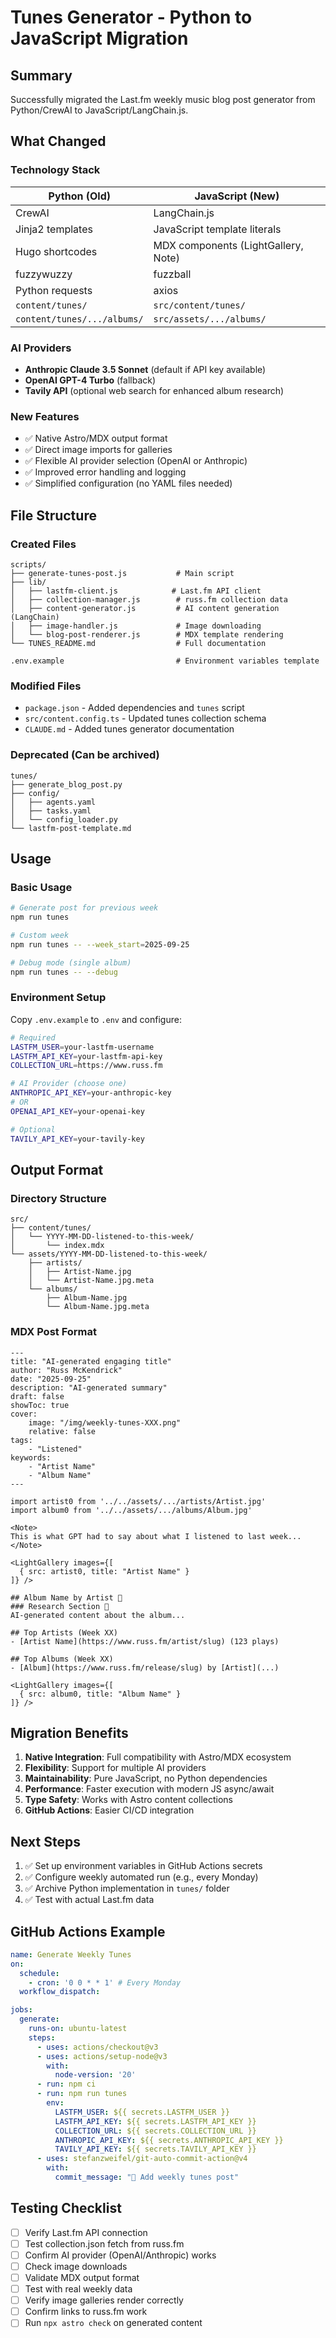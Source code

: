 # Tunes Generator - Python to JavaScript Migration

## Summary

Successfully migrated the Last.fm weekly music blog post generator from Python/CrewAI to JavaScript/LangChain.js.

## What Changed

### Technology Stack
| Python (Old) | JavaScript (New) |
|--------------|------------------|
| CrewAI | LangChain.js |
| Jinja2 templates | JavaScript template literals |
| Hugo shortcodes | MDX components (LightGallery, Note) |
| fuzzywuzzy | fuzzball |
| Python requests | axios |
| `content/tunes/` | `src/content/tunes/` |
| `content/tunes/.../albums/` | `src/assets/.../albums/` |

### AI Providers
- **Anthropic Claude 3.5 Sonnet** (default if API key available)
- **OpenAI GPT-4 Turbo** (fallback)
- **Tavily API** (optional web search for enhanced album research)

### New Features
- ✅ Native Astro/MDX output format
- ✅ Direct image imports for galleries
- ✅ Flexible AI provider selection (OpenAI or Anthropic)
- ✅ Improved error handling and logging
- ✅ Simplified configuration (no YAML files needed)

## File Structure

### Created Files
```
scripts/
├── generate-tunes-post.js           # Main script
├── lib/
│   ├── lastfm-client.js            # Last.fm API client
│   ├── collection-manager.js        # russ.fm collection data
│   ├── content-generator.js         # AI content generation (LangChain)
│   ├── image-handler.js             # Image downloading
│   └── blog-post-renderer.js        # MDX template rendering
└── TUNES_README.md                  # Full documentation

.env.example                         # Environment variables template
```

### Modified Files
- `package.json` - Added dependencies and `tunes` script
- `src/content.config.ts` - Updated tunes collection schema
- `CLAUDE.md` - Added tunes generator documentation

### Deprecated (Can be archived)
```
tunes/
├── generate_blog_post.py
├── config/
│   ├── agents.yaml
│   ├── tasks.yaml
│   └── config_loader.py
└── lastfm-post-template.md
```

## Usage

### Basic Usage
```bash
# Generate post for previous week
npm run tunes

# Custom week
npm run tunes -- --week_start=2025-09-25

# Debug mode (single album)
npm run tunes -- --debug
```

### Environment Setup
Copy `.env.example` to `.env` and configure:

```bash
# Required
LASTFM_USER=your-lastfm-username
LASTFM_API_KEY=your-lastfm-api-key
COLLECTION_URL=https://www.russ.fm

# AI Provider (choose one)
ANTHROPIC_API_KEY=your-anthropic-key
# OR
OPENAI_API_KEY=your-openai-key

# Optional
TAVILY_API_KEY=your-tavily-key
```

## Output Format

### Directory Structure
```
src/
├── content/tunes/
│   └── YYYY-MM-DD-listened-to-this-week/
│       └── index.mdx
└── assets/YYYY-MM-DD-listened-to-this-week/
    ├── artists/
    │   ├── Artist-Name.jpg
    │   └── Artist-Name.jpg.meta
    └── albums/
        ├── Album-Name.jpg
        └── Album-Name.jpg.meta
```

### MDX Post Format
```mdx
---
title: "AI-generated engaging title"
author: "Russ McKendrick"
date: "2025-09-25"
description: "AI-generated summary"
draft: false
showToc: true
cover:
    image: "/img/weekly-tunes-XXX.png"
    relative: false
tags:
    - "Listened"
keywords:
    - "Artist Name"
    - "Album Name"
---

import artist0 from '../../assets/.../artists/Artist.jpg'
import album0 from '../../assets/.../albums/Album.jpg'

<Note>
This is what GPT had to say about what I listened to last week...
</Note>

<LightGallery images={[
  { src: artist0, title: "Artist Name" }
]} />

## Album Name by Artist 🎸
### Research Section 🎵
AI-generated content about the album...

## Top Artists (Week XX)
- [Artist Name](https://www.russ.fm/artist/slug) (123 plays)

## Top Albums (Week XX)
- [Album](https://www.russ.fm/release/slug) by [Artist](...)

<LightGallery images={[
  { src: album0, title: "Album Name" }
]} />
```

## Migration Benefits

1. **Native Integration**: Full compatibility with Astro/MDX ecosystem
2. **Flexibility**: Support for multiple AI providers
3. **Maintainability**: Pure JavaScript, no Python dependencies
4. **Performance**: Faster execution with modern JS async/await
5. **Type Safety**: Works with Astro content collections
6. **GitHub Actions**: Easier CI/CD integration

## Next Steps

1. ✅ Set up environment variables in GitHub Actions secrets
2. ✅ Configure weekly automated run (e.g., every Monday)
3. ✅ Archive Python implementation in `tunes/` folder
4. ✅ Test with actual Last.fm data

## GitHub Actions Example

```yaml
name: Generate Weekly Tunes
on:
  schedule:
    - cron: '0 0 * * 1' # Every Monday
  workflow_dispatch:

jobs:
  generate:
    runs-on: ubuntu-latest
    steps:
      - uses: actions/checkout@v3
      - uses: actions/setup-node@v3
        with:
          node-version: '20'
      - run: npm ci
      - run: npm run tunes
        env:
          LASTFM_USER: ${{ secrets.LASTFM_USER }}
          LASTFM_API_KEY: ${{ secrets.LASTFM_API_KEY }}
          COLLECTION_URL: ${{ secrets.COLLECTION_URL }}
          ANTHROPIC_API_KEY: ${{ secrets.ANTHROPIC_API_KEY }}
          TAVILY_API_KEY: ${{ secrets.TAVILY_API_KEY }}
      - uses: stefanzweifel/git-auto-commit-action@v4
        with:
          commit_message: "🎵 Add weekly tunes post"
```

## Testing Checklist

- [ ] Verify Last.fm API connection
- [ ] Test collection.json fetch from russ.fm
- [ ] Confirm AI provider (OpenAI/Anthropic) works
- [ ] Check image downloads
- [ ] Validate MDX output format
- [ ] Test with real weekly data
- [ ] Verify image galleries render correctly
- [ ] Confirm links to russ.fm work
- [ ] Run `npx astro check` on generated content

